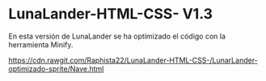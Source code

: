 # LunaLander-HTML-CSS- V1.3

En esta versión de LunaLander se ha optimizado el código con la herramienta Minify. 

https://cdn.rawgit.com/Raphista22/LunaLander-HTML-CSS-/LunarLander-optimizado-sprite/Nave.html
